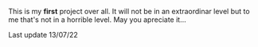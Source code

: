 This is my **first** project over all. It will not be in an extraordinar level but to me that's not in a horrible level. May you apreciate it...

Last update 13/07/22
